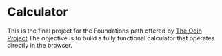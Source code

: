 # Calculator

This is the final project for the Foundations path offered by [The Odin Project](https://theodinproject.com).The objective is to build a fully functional calculator that operates directly in the browser.